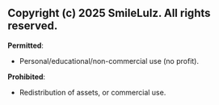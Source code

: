 ## Copyright (c) 2025 SmileLulz. All rights reserved.

**Permitted**: 
- Personal/educational/non-commercial use (no profit).

**Prohibited**: 
- Redistribution of assets, or commercial use.
